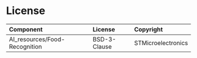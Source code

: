 # License

| Component                        | License              | Copyright |
|:---------                        |:-------              |:----------|
| AI_resources/Food-Recognition    | BSD-3-Clause         | STMicroelectronics |
